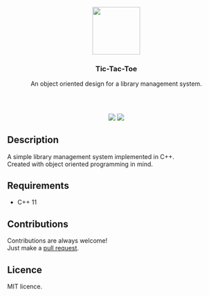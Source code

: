 <p align="center">
<img src="https://i.imgur.com/BgtsuAF.png" height="110px" width="auto"/>
<br/>
<h3 align="center">Tic-Tac-Toe</h3>
<p align="center">An object oriented design for a library management system.</p>
<h2></h2>
</p>
<br />

<p align="center">
<a href="../../issues"><img src="https://img.shields.io/github/issues/aminbeigi/Library-Management-System.svg?style=flat-square" /></a>
<a href="../../pulls"><img src="https://img.shields.io/github/issues-pr/aminbeigi/Library-Management-System.svg?style=flat-square" /></a> 
</p>

## Description
A simple library management system implemented in C++.  
Created with object oriented programming in mind.

## Requirements
* C++ 11

## Contributions
Contributions are always welcome!  
Just make a [pull request](../../pulls).

## Licence
MIT licence.
